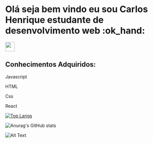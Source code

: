 <h1>Olá seja bem vindo eu sou Carlos Henrique estudante de desenvolvimento web :ok_hand:</h1>

<a target="_blank" href="https://www.linkedin.com/in/carlos-scalambrine" rel="some text"><img width="30px" src="https://ideaconsultoriaeassessoria.files.wordpress.com/2011/11/linkedin1.png" alt="" /></a>

<h2>Conhecimentos Adquiridos:</h2>
<p>Javascript</p>
<p>HTML</p>
<p>Css</p>
<p>React</p>

[![Top Langs](https://github-readme-stats.vercel.app/api/top-langs/?username=scalambrinesouza&layout=compact)](https://github.com/anuraghazra/github-readme-stats)

![Anurag's GitHub stats](https://github-readme-stats.vercel.app/api?username=scalambrinesouza&show_icons=true&theme=merko)

![Alt Text](https://media.giphy.com/media/xT9IgzoKnwFNmISR8I/giphy.gif)



